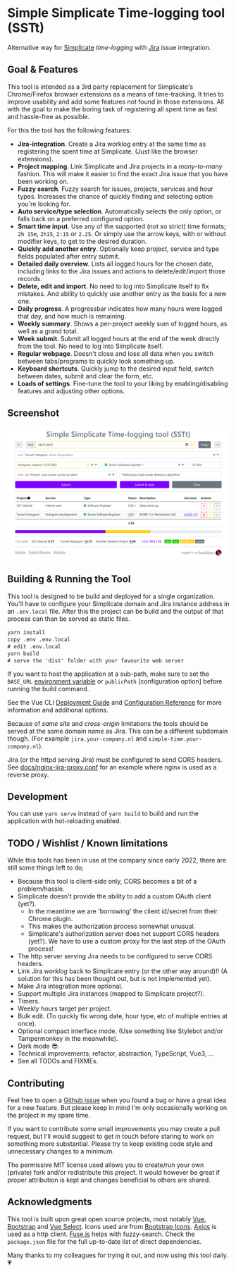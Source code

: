 Simple Simplicate Time-logging tool (SSTt)
==========================================

Alternative way for [Simplicate] _time-logging_ with [Jira] issue integration.


## Goal & Features

This tool is intended as a 3rd party replacement for Simplicate's Chrome/Firefox browser extensions as a means of time-tracking.
It tries to improve usability and add some features not found in those extensions. All with the goal to make the boring
task of registering all spent time as fast and hassle-free as possible.

For this the tool has the following features:

* **Jira-integration**. Create a Jira worklog entry at the same time as registering the spent time at Simplicate. (Just like the browser extensions).
* **Project mapping**. Link Simplicate and Jira projects in a _many-to-many_ fashion. This will make it easier to find the exact Jira issue that you have been working on.
* **Fuzzy search**. Fuzzy search for issues, projects, services and hour types. Increases the chance of quickly finding and selecting option you're looking for. 
* **Auto service/type selection**. Automatically selects the only option, or falls back on a preferred configured option.
* **Smart time input**. Use any of the supported (not so strict) time formats; `2h 15m`, `2h15`, `2:15` or `2.25`. Or simply use the arrow keys, with or without modifier keys, to get to the desired duration.
* **Quickly add another entry**. Optionally keep project, service and type fields populated after entry submit.
* **Detailed daily overview**. Lists all logged hours for the chosen date, including links to the Jira issues and actions to delete/edit/import those records.
* **Delete, edit and import**. No need to log into Simplicate itself to fix mistakes. And ability to quickly use another entry as the basis for a new one.
* **Daily progress**. A progressbar indicates how many hours were logged that day, and how much is remaining.
* **Weekly summary**. Shows a per-project weekly sum of logged hours, as well as a grand total.
* **Week submit**. Submit all logged hours at the end of the week directly from the tool. No need to log into Simplicate itself.
* **Regular webpage**. Doesn't close and lose all data when you switch between tabs/programs to quickly look something up.
* **Keyboard shortcuts**. Quickly jump to the desired input field, switch between dates, submit and clear the form, etc.
* **Loads of settings**. Fine-tune the tool to your liking by enabling/disabling features and adjusting other options.


## Screenshot

![Time logging interface](/docs/screenshot.png)


## Building & Running the Tool

This tool is designed to be build and deployed for a single organization.
You'll have to configure your Simplicate domain and Jira instance address in an `.env.local` file.
After this the project can be build and the output of that process can than be served as static files.

```shell
yarn install
copy .env .env.local
# edit .env.local 
yarn build
# serve the 'dist' folder with your favourite web server
```

If you want to host the application at a sub-path, make sure to set the `BASE_URL` [environment variable] or `publicPath`
[configuration option] before running the build command.

See the Vue CLI [Deployment Guide](https://cli.vuejs.org/guide/deployment.html)
and [Configuration Reference](https://cli.vuejs.org/config/) for more information and additional options.

Because of _same site_ and _cross-origin_ limitations the tools should be served at the same domain name as Jira.
This can be a different subdomain though. (For example `jira.your-company.nl` and `simple-time.your-company.nl`).

Jira (or the httpd serving Jira) must be configured to send CORS headers.
See [docs/nginx-jira-proxy.conf](docs/nginx-jira-proxy.conf) for an example where nginx is used as a reverse proxy.


## Development

You can use `yarn serve` instead of `yarn build` to build and run the application with hot-reloading enabled.


## TODO / Wishlist / Known limitations

While this tools has been in use at the company since early 2022, there are still some things left to do;

* Because this tool is client-side only, CORS becomes a bit of a problem/hassle.
* Simplicate doesn't provide the ability to add a custom OAuth client (yet?).
  * In the meantime we are 'borrowing' the client id/secret from their Chrome plugin.
  * This makes the authorization process somewhat unusual.
  * Simplicate's authorization server does not support CORS headers (yet?). We have to use a custom proxy for the last step of the OAuth process!
* The http server serving Jira needs to be configured to serve CORS headers.
* Link Jira _worklog_ back to Simplicate entry (or the other way around)!! (A solution for this has been thought out, but is not implemented yet).
* Make Jira integration more optional.
* Support multiple Jira instances (mapped to Simplicate project?).
* Timers.
* Weekly hours target per project.
* Bulk edit. (To quickly fix wrong date, hour type, etc of multiple entries at once).
* Optional compact interface mode. (Use something like Stylebot and/or Tampermonkey in the meanwhile).
* Dark mode 😎.
* Technical improvements; refactor, abstraction, TypeScript, Vue3, ...
* See all TODOs and FIXMEs.


## Contributing

Feel free to open a [Github issue] when you found a bug or have a great idea for a new feature. But please keep in mind
I'm only occasionally working on the project in my spare time.

If you want to contribute some small improvements you may create a pull request, but I'll would suggest to get in touch
before staring to work on something more substantial. Please try to keep existing code style and unnecessary changes to
a minimum.

The permissive MIT license used allows you to create/run your own (private) fork and/or redistribute this project.
It would however be great if proper attribution is kept and changes beneficial to others are shared.


## Acknowledgments

This tool is built upon great open source projects, most notably [Vue], [Bootstrap] and [Vue Select].
Icons used are from [Bootstrap Icons]. [Axios] is used as a http client. [Fuse.js] helps with fuzzy-search.
Check the `package.json` file for the full up-to-date list of direct dependencies.

Many thanks to my colleagues for trying it out, and now using this tool daily. 💗


<!-- links & refs -->

[Simplicate]: https://www.simplicate.com/
[Jira]: https://www.atlassian.com/software/jira
[Vue]: https://vuejs.org/
[Bootstrap]: https://getbootstrap.com/
[Vue Select]: https://vue-select.org/
[Bootstrap Icons]: https://icons.getbootstrap.com/
[Axios]: https://axios-http.com/
[Fuse.js]: https://fusejs.io/
[Github issue]: https://github.com/Maff-/simple-time/issues
[environment variable]: https://cli.vuejs.org/guide/mode-and-env.html#using-env-variables-in-client-side-code
